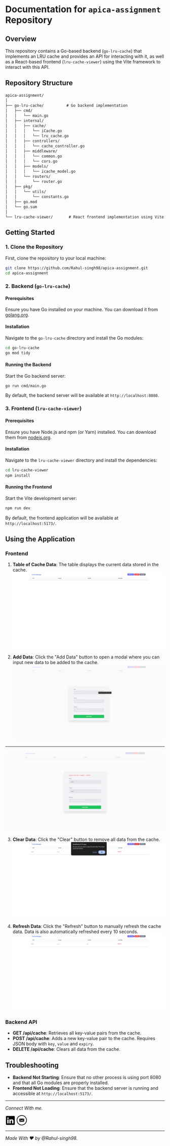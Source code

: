 # Documentation for `apica-assignment` Repository

## Overview

This repository contains a Go-based backend (`go-lru-cache`) that implements an LRU cache and provides an API for interacting with it, as well as a React-based frontend (`lru-cache-viewer`) using the Vite framework to interact with this API.

## Repository Structure

```
apica-assignment/
│
├── go-lru-cache/          # Go backend implementation
│   ├── cmd/
│   │   └── main.go
│   ├── internal/
│   │   ├── cache/
│   │   │   └── iCache.go
│   │   │   └── lru_cache.go
│   │   ├── controllers/
│   │   │   └── cache_controller.go
│   │   ├── middleware/
│   │   │   └── common.go
│   │   │   └── cors.go
│   │   ├── models/
│   │   │   └── icache_model.go
│   │   └── routers/
│   │       └── router.go
│   ├── pkg/
│   │   └── utils/
│   │       └── constants.go
│   ├── go.mod
│   └── go.sum
│
└── lru-cache-viewer/       # React frontend implementation using Vite
```

## Getting Started

### 1. Clone the Repository

First, clone the repository to your local machine:

```bash
git clone https://github.com/Rahul-singh98/apica-assignment.git
cd apica-assignment
```

### 2. Backend (`go-lru-cache`)

#### Prerequisites

Ensure you have Go installed on your machine. You can download it from [golang.org](https://golang.org/dl/).

#### Installation

Navigate to the `go-lru-cache` directory and install the Go modules:

```bash
cd go-lru-cache
go mod tidy
```

#### Running the Backend

Start the Go backend server:

```bash
go run cmd/main.go
```

By default, the backend server will be available at `http://localhost:8080`.

### 3. Frontend (`lru-cache-viewer`)

#### Prerequisites

Ensure you have Node.js and npm (or Yarn) installed. You can download them from [nodejs.org](https://nodejs.org/).

#### Installation

Navigate to the `lru-cache-viewer` directory and install the dependencies:

```bash
cd lru-cache-viewer
npm install
```

#### Running the Frontend

Start the Vite development server:

```bash
npm run dev
```

By default, the frontend application will be available at `http://localhost:5173/`.

## Using the Application

### Frontend

1. **Table of Cache Data**: The table displays the current data stored in the cache.
   ![Dashboard](readme_resources/images/dashboard.png)

2. **Add Data**: Click the "Add Data" button to open a modal where you can input new data to be added to the cache.
   ![Add Data](readme_resources/images/add_data_form.png)

---

![Add Data Error](readme_resources/images/add_data_error.png)

3. **Clear Data**: Click the "Clear" button to remove all data from the cache.
   ![Clear All Data](readme_resources/images/clear_data.png)

4. **Refresh Data**: Click the "Refresh" button to manually refresh the cache data. Data is also automatically refreshed every 10 seconds.
   ![Refreshed Data](readme_resources/images/added_data.png)

### Backend API

- **GET /api/cache**: Retrieves all key-value pairs from the cache.
- **POST /api/cache**: Adds a new key-value pair to the cache. Requires JSON body with `key`, `value` and `expiry`.
- **DELETE /api/cache**: Clears all data from the cache.

## Troubleshooting

- **Backend Not Starting**: Ensure that no other process is using port 8080 and that all Go modules are properly installed.
- **Frontend Not Loading**: Ensure that the backend server is running and accessible at `http://localhost:5173/`.

---

_Connect With me._

[![Linkedin](readme_resources/icons/linkedin.png)](https://www.linkedin.com/in/rahul-singh-432555194)
[![Mail me](readme_resources/icons/mail.png)](mailto:rahulrajput98fun@gmail.com)

---

_Made With :heart: by @Rahul-singh98._

